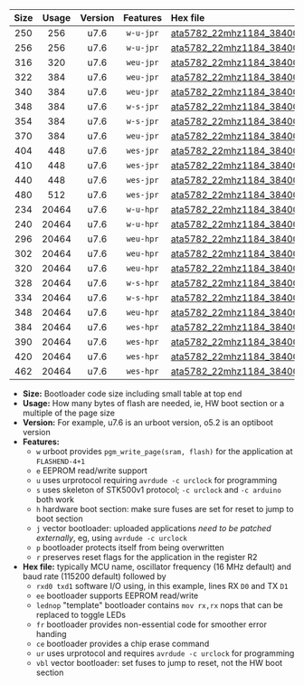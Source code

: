 |Size|Usage|Version|Features|Hex file|
|:-:|:-:|:-:|:-:|:--|
|250|256|u7.6|`w-u-jpr`|[ata5782_22mhz1184_38400bps_rxb0_txb1_ur_vbl.hex](https://raw.githubusercontent.com/stefanrueger/urboot/main/bootloaders/ata5782/fcpu_22mhz1184/38400_bps/ata5782_22mhz1184_38400bps_rxb0_txb1_ur_vbl.hex)|
|256|256|u7.6|`w-u-jpr`|[ata5782_22mhz1184_38400bps_rxb0_txb1_lednop_ur_vbl.hex](https://raw.githubusercontent.com/stefanrueger/urboot/main/bootloaders/ata5782/fcpu_22mhz1184/38400_bps/ata5782_22mhz1184_38400bps_rxb0_txb1_lednop_ur_vbl.hex)|
|316|320|u7.6|`weu-jpr`|[ata5782_22mhz1184_38400bps_rxb0_txb1_ee_ur_vbl.hex](https://raw.githubusercontent.com/stefanrueger/urboot/main/bootloaders/ata5782/fcpu_22mhz1184/38400_bps/ata5782_22mhz1184_38400bps_rxb0_txb1_ee_ur_vbl.hex)|
|322|384|u7.6|`weu-jpr`|[ata5782_22mhz1184_38400bps_rxb0_txb1_ee_lednop_ur_vbl.hex](https://raw.githubusercontent.com/stefanrueger/urboot/main/bootloaders/ata5782/fcpu_22mhz1184/38400_bps/ata5782_22mhz1184_38400bps_rxb0_txb1_ee_lednop_ur_vbl.hex)|
|340|384|u7.6|`weu-jpr`|[ata5782_22mhz1184_38400bps_rxb0_txb1_ee_lednop_fr_ur_vbl.hex](https://raw.githubusercontent.com/stefanrueger/urboot/main/bootloaders/ata5782/fcpu_22mhz1184/38400_bps/ata5782_22mhz1184_38400bps_rxb0_txb1_ee_lednop_fr_ur_vbl.hex)|
|348|384|u7.6|`w-s-jpr`|[ata5782_22mhz1184_38400bps_rxb0_txb1_vbl.hex](https://raw.githubusercontent.com/stefanrueger/urboot/main/bootloaders/ata5782/fcpu_22mhz1184/38400_bps/ata5782_22mhz1184_38400bps_rxb0_txb1_vbl.hex)|
|354|384|u7.6|`w-s-jpr`|[ata5782_22mhz1184_38400bps_rxb0_txb1_lednop_vbl.hex](https://raw.githubusercontent.com/stefanrueger/urboot/main/bootloaders/ata5782/fcpu_22mhz1184/38400_bps/ata5782_22mhz1184_38400bps_rxb0_txb1_lednop_vbl.hex)|
|370|384|u7.6|`weu-jpr`|[ata5782_22mhz1184_38400bps_rxb0_txb1_ee_lednop_fr_ce_ur_vbl.hex](https://raw.githubusercontent.com/stefanrueger/urboot/main/bootloaders/ata5782/fcpu_22mhz1184/38400_bps/ata5782_22mhz1184_38400bps_rxb0_txb1_ee_lednop_fr_ce_ur_vbl.hex)|
|404|448|u7.6|`wes-jpr`|[ata5782_22mhz1184_38400bps_rxb0_txb1_ee_vbl.hex](https://raw.githubusercontent.com/stefanrueger/urboot/main/bootloaders/ata5782/fcpu_22mhz1184/38400_bps/ata5782_22mhz1184_38400bps_rxb0_txb1_ee_vbl.hex)|
|410|448|u7.6|`wes-jpr`|[ata5782_22mhz1184_38400bps_rxb0_txb1_ee_lednop_vbl.hex](https://raw.githubusercontent.com/stefanrueger/urboot/main/bootloaders/ata5782/fcpu_22mhz1184/38400_bps/ata5782_22mhz1184_38400bps_rxb0_txb1_ee_lednop_vbl.hex)|
|440|448|u7.6|`wes-jpr`|[ata5782_22mhz1184_38400bps_rxb0_txb1_ee_lednop_fr_vbl.hex](https://raw.githubusercontent.com/stefanrueger/urboot/main/bootloaders/ata5782/fcpu_22mhz1184/38400_bps/ata5782_22mhz1184_38400bps_rxb0_txb1_ee_lednop_fr_vbl.hex)|
|480|512|u7.6|`wes-jpr`|[ata5782_22mhz1184_38400bps_rxb0_txb1_ee_lednop_fr_ce_vbl.hex](https://raw.githubusercontent.com/stefanrueger/urboot/main/bootloaders/ata5782/fcpu_22mhz1184/38400_bps/ata5782_22mhz1184_38400bps_rxb0_txb1_ee_lednop_fr_ce_vbl.hex)|
|234|20464|u7.6|`w-u-hpr`|[ata5782_22mhz1184_38400bps_rxb0_txb1_ur.hex](https://raw.githubusercontent.com/stefanrueger/urboot/main/bootloaders/ata5782/fcpu_22mhz1184/38400_bps/ata5782_22mhz1184_38400bps_rxb0_txb1_ur.hex)|
|240|20464|u7.6|`w-u-hpr`|[ata5782_22mhz1184_38400bps_rxb0_txb1_lednop_ur.hex](https://raw.githubusercontent.com/stefanrueger/urboot/main/bootloaders/ata5782/fcpu_22mhz1184/38400_bps/ata5782_22mhz1184_38400bps_rxb0_txb1_lednop_ur.hex)|
|296|20464|u7.6|`weu-hpr`|[ata5782_22mhz1184_38400bps_rxb0_txb1_ee_ur.hex](https://raw.githubusercontent.com/stefanrueger/urboot/main/bootloaders/ata5782/fcpu_22mhz1184/38400_bps/ata5782_22mhz1184_38400bps_rxb0_txb1_ee_ur.hex)|
|302|20464|u7.6|`weu-hpr`|[ata5782_22mhz1184_38400bps_rxb0_txb1_ee_lednop_ur.hex](https://raw.githubusercontent.com/stefanrueger/urboot/main/bootloaders/ata5782/fcpu_22mhz1184/38400_bps/ata5782_22mhz1184_38400bps_rxb0_txb1_ee_lednop_ur.hex)|
|320|20464|u7.6|`weu-hpr`|[ata5782_22mhz1184_38400bps_rxb0_txb1_ee_lednop_fr_ur.hex](https://raw.githubusercontent.com/stefanrueger/urboot/main/bootloaders/ata5782/fcpu_22mhz1184/38400_bps/ata5782_22mhz1184_38400bps_rxb0_txb1_ee_lednop_fr_ur.hex)|
|328|20464|u7.6|`w-s-hpr`|[ata5782_22mhz1184_38400bps_rxb0_txb1.hex](https://raw.githubusercontent.com/stefanrueger/urboot/main/bootloaders/ata5782/fcpu_22mhz1184/38400_bps/ata5782_22mhz1184_38400bps_rxb0_txb1.hex)|
|334|20464|u7.6|`w-s-hpr`|[ata5782_22mhz1184_38400bps_rxb0_txb1_lednop.hex](https://raw.githubusercontent.com/stefanrueger/urboot/main/bootloaders/ata5782/fcpu_22mhz1184/38400_bps/ata5782_22mhz1184_38400bps_rxb0_txb1_lednop.hex)|
|348|20464|u7.6|`weu-hpr`|[ata5782_22mhz1184_38400bps_rxb0_txb1_ee_lednop_fr_ce_ur.hex](https://raw.githubusercontent.com/stefanrueger/urboot/main/bootloaders/ata5782/fcpu_22mhz1184/38400_bps/ata5782_22mhz1184_38400bps_rxb0_txb1_ee_lednop_fr_ce_ur.hex)|
|384|20464|u7.6|`wes-hpr`|[ata5782_22mhz1184_38400bps_rxb0_txb1_ee.hex](https://raw.githubusercontent.com/stefanrueger/urboot/main/bootloaders/ata5782/fcpu_22mhz1184/38400_bps/ata5782_22mhz1184_38400bps_rxb0_txb1_ee.hex)|
|390|20464|u7.6|`wes-hpr`|[ata5782_22mhz1184_38400bps_rxb0_txb1_ee_lednop.hex](https://raw.githubusercontent.com/stefanrueger/urboot/main/bootloaders/ata5782/fcpu_22mhz1184/38400_bps/ata5782_22mhz1184_38400bps_rxb0_txb1_ee_lednop.hex)|
|420|20464|u7.6|`wes-hpr`|[ata5782_22mhz1184_38400bps_rxb0_txb1_ee_lednop_fr.hex](https://raw.githubusercontent.com/stefanrueger/urboot/main/bootloaders/ata5782/fcpu_22mhz1184/38400_bps/ata5782_22mhz1184_38400bps_rxb0_txb1_ee_lednop_fr.hex)|
|462|20464|u7.6|`wes-hpr`|[ata5782_22mhz1184_38400bps_rxb0_txb1_ee_lednop_fr_ce.hex](https://raw.githubusercontent.com/stefanrueger/urboot/main/bootloaders/ata5782/fcpu_22mhz1184/38400_bps/ata5782_22mhz1184_38400bps_rxb0_txb1_ee_lednop_fr_ce.hex)|

- **Size:** Bootloader code size including small table at top end
- **Usage:** How many bytes of flash are needed, ie, HW boot section or a multiple of the page size
- **Version:** For example, u7.6 is an urboot version, o5.2 is an optiboot version
- **Features:**
  + `w` urboot provides `pgm_write_page(sram, flash)` for the application at `FLASHEND-4+1`
  + `e` EEPROM read/write support
  + `u` uses urprotocol requiring `avrdude -c urclock` for programming
  + `s` uses skeleton of STK500v1 protocol; `-c urclock` and `-c arduino` both work
  + `h` hardware boot section: make sure fuses are set for reset to jump to boot section
  + `j` vector bootloader: uploaded applications *need to be patched externally*, eg, using `avrdude -c urclock`
  + `p` bootloader protects itself from being overwritten
  + `r` preserves reset flags for the application in the register R2
- **Hex file:** typically MCU name, oscillator frequency (16 MHz default) and baud rate (115200 default) followed by
  + `rxd0 txd1` software I/O using, in this example, lines RX `D0` and TX `D1`
  + `ee` bootloader supports EEPROM read/write
  + `lednop` "template" bootloader contains `mov rx,rx` nops that can be replaced to toggle LEDs
  + `fr` bootloader provides non-essential code for smoother error handing
  + `ce` bootloader provides a chip erase command
  + `ur` uses urprotocol and requires `avrdude -c urclock` for programming
  + `vbl` vector bootloader: set fuses to jump to reset, not the HW boot section
